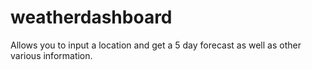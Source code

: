 # weatherdashboard
Allows you to input a location and get a 5 day forecast as well as other various information.

